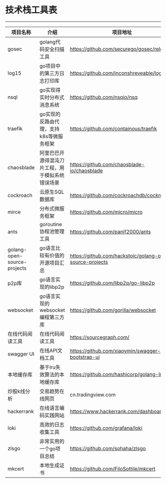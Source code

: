 # 技术栈工具表

***

项目名称|介绍|项目地址
--------|---|--------
gosec|golang代码安全扫描工具| https://github.com/securego/gosec/releases
log15|go项目中的第三方日志打印库| https://github.com/inconshreveable/log15
nsql|go实现得实时分布式消息系统| https://github.com/nsqio/nsq
traefik|go实现的反路由代理，支持k8s等微服务框架 | https://github.com/containous/traefik
chaosblade|阿里巴巴开源得混沌刀片工程，用于模拟系统错误场景|https://github.com/chaosblade-io/chaosblade
cockroach |云原生SQL数据库|https://github.com/cockroachdb/cockroach
mirce|分布式微服务框架|https://github.com/micro/micro
ants|goroutine协程池管理工具|https://github.com/panjf2000/ants
golang-open-source-projects|go语言比较有价值的开源项目汇总|https://github.com/hackstoic/golang-open-source-projects
p2p库|go语言实现的libp2p|https://github.com/libp2p/go-libp2p
websocket|go语言实现的websocket编程第三方库|https://github.com/gorilla/websocket
在线代码阅读工具|在线代码阅读工具|https://sourcegraph.com/
swagger UI |在线API文档工具|https://github.com/xiaoymin/swagger-bootstrap-ui
本地缓存库|基于lru失效算法的本地缓存库|https://github.com/hashicorp/golang-lru
炒股k线分析|交易趋势在线网页|cn.tradingview.com
hackerrank|在线语言编码实践网站 |https://www.hackerrank.com/dashboard
  loki     |高效的日志收集工具            |https://github.com/grafana/loki
zlsgo|非常实用的一个go项目总结| https://github.com/sohaha/zlsgo
mkcert|本地生成证书|https://github.com/FiloSottile/mkcert

